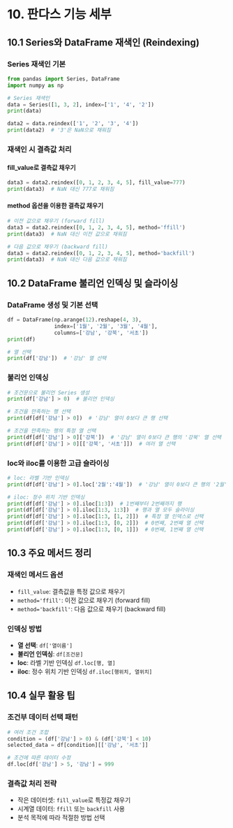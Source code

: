 # 10. 판다스 기능 세부

## 10.1 Series와 DataFrame 재색인 (Reindexing)

### Series 재색인 기본

```python
from pandas import Series, DataFrame
import numpy as np

# Series 재색인
data = Series([1, 3, 2], index=['1', '4', '2'])
print(data)

data2 = data.reindex(['1', '2', '3', '4'])
print(data2)  # '3'은 NaN으로 채워짐
```

### 재색인 시 결측값 처리

#### fill_value로 결측값 채우기
```python
data3 = data2.reindex([0, 1, 2, 3, 4, 5], fill_value=777)
print(data3)  # NaN 대신 777로 채워짐
```

#### method 옵션을 이용한 결측값 채우기
```python
# 이전 값으로 채우기 (forward fill)
data3 = data2.reindex([0, 1, 2, 3, 4, 5], method='ffill')
print(data3)  # NaN 대신 이전 값으로 채워짐

# 다음 값으로 채우기 (backward fill)
data3 = data2.reindex([0, 1, 2, 3, 4, 5], method='backfill')
print(data3)  # NaN 대신 다음 값으로 채워짐
```

## 10.2 DataFrame 불리언 인덱싱 및 슬라이싱

### DataFrame 생성 및 기본 선택
```python
df = DataFrame(np.arange(12).reshape(4, 3), 
               index=['1월', '2월', '3월', '4월'], 
               columns=['강남', '강북', '서초'])
print(df)

# 열 선택
print(df['강남'])  # '강남' 열 선택
```

### 불리언 인덱싱
```python
# 조건문으로 불리언 Series 생성
print(df['강남'] > 0)  # 불리언 인덱싱

# 조건을 만족하는 행 선택
print(df[df['강남'] > 0])  # '강남' 열이 0보다 큰 행 선택

# 조건을 만족하는 행의 특정 열 선택
print(df[df['강남'] > 0]['강북'])  # '강남' 열이 0보다 큰 행의 '강북' 열 선택
print(df[df['강남'] > 0][['강북', '서초']])  # 여러 열 선택
```

### loc와 iloc를 이용한 고급 슬라이싱
```python
# loc: 라벨 기반 인덱싱
print(df[df['강남'] > 0].loc['2월':'4월'])  # '강남' 열이 0보다 큰 행의 '2월'부터 '4월'까지

# iloc: 정수 위치 기반 인덱싱
print(df[df['강남'] > 0].iloc[1:3])  # 1번째부터 2번째까지 행
print(df[df['강남'] > 0].iloc[1:3, 1:3])  # 행과 열 모두 슬라이싱
print(df[df['강남'] > 0].iloc[1:3, [1, 2]])  # 특정 열 인덱스로 선택
print(df[df['강남'] > 0].iloc[1:3, [0, 2]])  # 0번째, 2번째 열 선택
print(df[df['강남'] > 0].iloc[1:3, [0, 1]])  # 0번째, 1번째 열 선택
```

## 10.3 주요 메서드 정리

### 재색인 메서드 옵션
- `fill_value`: 결측값을 특정 값으로 채우기
- `method='ffill'`: 이전 값으로 채우기 (forward fill)
- `method='backfill'`: 다음 값으로 채우기 (backward fill)

### 인덱싱 방법
- **열 선택**: `df['열이름']`
- **불리언 인덱싱**: `df[조건문]`
- **loc**: 라벨 기반 인덱싱 `df.loc[행, 열]`
- **iloc**: 정수 위치 기반 인덱싱 `df.iloc[행위치, 열위치]`

## 10.4 실무 활용 팁

### 조건부 데이터 선택 패턴
```python
# 여러 조건 조합
condition = (df['강남'] > 0) & (df['강북'] < 10)
selected_data = df[condition][['강남', '서초']]

# 조건에 따른 데이터 수정
df.loc[df['강남'] > 5, '강남'] = 999
```

### 결측값 처리 전략
- 작은 데이터셋: `fill_value`로 특정값 채우기
- 시계열 데이터: `ffill` 또는 `backfill` 사용
- 분석 목적에 따라 적절한 방법 선택

